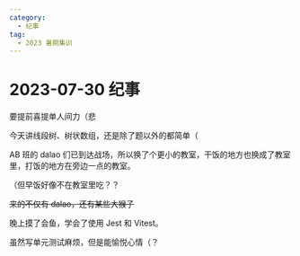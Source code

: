 ```yaml
---
category:
  - 纪事
tag:
  - 2023 暑期集训
---
```


# 2023-07-30 纪事

要提前喜提单人间力（悲

<!-- more -->

今天讲线段树、树状数组，还是除了题以外的都简单（

AB 班的 dalao 们已到达战场，所以换了个更小的教室，干饭的地方也换成了教室里，打饭的地方在旁边一点的教室。

（但早饭好像不在教室里吃？？

~~来的不仅有 dalao，还有某些大猴子~~

晚上摸了会鱼，学会了使用 Jest 和 Vitest。

虽然写单元测试麻烦，但是能愉悦心情（？
